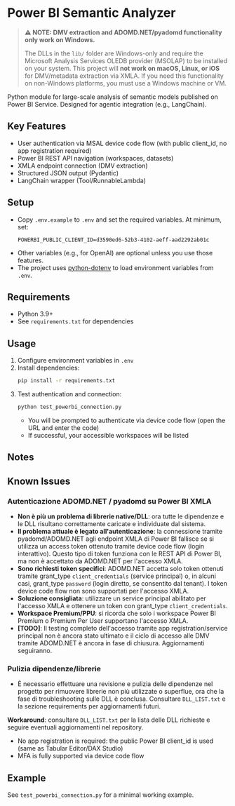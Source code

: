 # Power BI Semantic Analyzer

> **⚠️ NOTE: DMV extraction and ADOMD.NET/pyadomd functionality only work on Windows.**
>
> The DLLs in the `lib/` folder are Windows-only and require the Microsoft Analysis Services OLEDB provider (MSOLAP) to be installed on your system. This project will **not work on macOS, Linux, or iOS** for DMV/metadata extraction via XMLA. If you need this functionality on non-Windows platforms, you must use a Windows machine or VM.

Python module for large-scale analysis of semantic models published on Power BI Service. Designed for agentic integration (e.g., LangChain).

## Key Features
- User authentication via MSAL device code flow (with public client_id, no app registration required)
- Power BI REST API navigation (workspaces, datasets)
- XMLA endpoint connection (DMV extraction)
- Structured JSON output (Pydantic)
- LangChain wrapper (Tool/RunnableLambda)

## Setup
- Copy `.env.example` to `.env` and set the required variables. At minimum, set:
  ```
  POWERBI_PUBLIC_CLIENT_ID=d3590ed6-52b3-4102-aeff-aad2292ab01c
  ```
- Other variables (e.g., for OpenAI) are optional unless you use those features.
- The project uses [python-dotenv](https://pypi.org/project/python-dotenv/) to load environment variables from `.env`.

## Requirements
- Python 3.9+
- See `requirements.txt` for dependencies

## Usage
1. Configure environment variables in `.env`
2. Install dependencies:
   ```sh
   pip install -r requirements.txt
   ```
3. Test authentication and connection:
   ```sh
   python test_powerbi_connection.py
   ```
   - You will be prompted to authenticate via device code flow (open the URL and enter the code)
   - If successful, your accessible workspaces will be listed

## Notes

## Known Issues

### Autenticazione ADOMD.NET / pyadomd su Power BI XMLA

- **Non è più un problema di librerie native/DLL**: ora tutte le dipendenze e le DLL risultano correttamente caricate e individuate dal sistema.
- **Il problema attuale è legato all'autenticazione**: la connessione tramite pyadomd/ADOMD.NET agli endpoint XMLA di Power BI fallisce se si utilizza un access token ottenuto tramite device code flow (login interattivo). Questo tipo di token funziona con le REST API di Power BI, ma non è accettato da ADOMD.NET per l'accesso XMLA.
- **Sono richiesti token specifici**: ADOMD.NET accetta solo token ottenuti tramite grant_type `client_credentials` (service principal) o, in alcuni casi, grant_type `password` (login diretto, se consentito dal tenant). I token device code flow non sono supportati per l'accesso XMLA.
- **Soluzione consigliata**: utilizzare un service principal abilitato per l'accesso XMLA e ottenere un token con grant_type `client_credentials`.
- **Workspace Premium/PPU**: si ricorda che solo i workspace Power BI Premium o Premium Per User supportano l'accesso XMLA.
- **[TODO]**: Il testing completo dell'accesso tramite app registration/service principal non è ancora stato ultimato e il ciclo di accesso alle DMV tramite ADOMD.NET è ancora in fase di chiusura. Aggiornamenti seguiranno.

### Pulizia dipendenze/librerie

- È necessario effettuare una revisione e pulizia delle dipendenze nel progetto per rimuovere librerie non più utilizzate o superflue, ora che la fase di troubleshooting sulle DLL è conclusa. Consultare `DLL_LIST.txt` e la sezione requirements per aggiornamenti futuri.

**Workaround**: consultare `DLL_LIST.txt` per la lista delle DLL richieste e seguire eventuali aggiornamenti nel repository.

- No app registration is required: the public Power BI client_id is used (same as Tabular Editor/DAX Studio)
- MFA is fully supported via device code flow

## Example
See `test_powerbi_connection.py` for a minimal working example.
